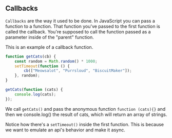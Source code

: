 ## Callbacks

`Callbacks` are the way it used to be done.
In JavaScript you can pass a function to a function. That function you've passed to the first function is called the callback. You're supposed to call the function passed as a parameter inside of the "parent" function.

This is an example of a callback function.

```js
function getCats(cb) {
    const random = Math.random() * 1000;
    setTimeout(function () {
        cb(["Meowsalot", "Purrsloud", "BiscuitMaker"]);
    }, random);
}

getCats(function (cats) {
    console.log(cats);
});
```

We call `getCats()` and pass the anonymous function `function (cats){}` and then we console.log() the result of cats, which will return an array of strings.

Notice how there's a `setTimeout()` inside the first function. This is because we want to emulate an api's behavior and make it async.
